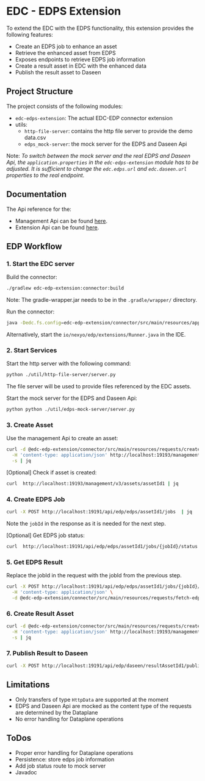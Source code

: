 # EDC - EDPS Extension


To extend the EDC with the EDPS functionality, this extension provides the following features:
- Create an EDPS job to enhance an asset
- Retrieve the enhanced asset from EDPS
- Exposes endpoints to retrieve EDPS job information
- Create a result asset in EDC with the enhanced data
- Publish the result asset to Daseen


## Project Structure

The project consists of the following modules:
- `edc-edps-extension`: The actual EDC-EDP connector extension
- utils: 
  - `http-file-server`: contains the http file server to provide the demo data.csv
  - `edps_mock-server`: the mock server for the EDPS and Daseen Api

Note: *To switch between the mock server and the real EDPS and Daseen Api, the `application.properties` in the `edc-edps-extension` module has to be adjusted.
It is sufficient to change the `edc.edps.url` and `edc.daseen.url` properties to the real endpoint.*

## Documentation

The Api reference for the:
- Management Api can be found [here](https://github.com/eclipse-edc/Connector/blob/gh-pages/openapi/management-api/3.0.6/management-api.yaml).  
- Extension Api can be found [here](edc-edps-extension/connector/src/main/resources/edc-edps-openapi.yml).


## EDP Workflow

### 1. Start the EDC server

Build the connector:

```bash
./gradlew edc-edp-extension:connector:build
```

Note: The gradle-wrapper.jar needs to be in the `.gradle/wrapper/` directory.

Run the connector:

```bash
java -Dedc.fs.config=edc-edp-extension/connector/src/main/resources/application.properties -jar edc-edp-extension/connector/build/libs/connector.jar
```

Alternatively, start the `io/nexyo/edp/extensions/Runner.java` in the IDE.


### 2. Start Services

Start the http server with the following command:

```bash
python ./util/http-file-server/server.py
```

The file server will be used to provide files referenced by the EDC assets.  

Start the mock server for the EDPS and Daseen Api:

```bash
python python ./util/edps-mock-server/server.py
```

### 3. Create Asset

Use the management Api to create an asset:

```bash
curl -d @edc-edp-extension/connector/src/main/resources/requests/create-asset.json \
  -H 'content-type: application/json' http://localhost:19193/management/v3/assets \
  -s | jq 
```

[Optional] Check if asset is created:

```bash 
curl  http://localhost:19193/management/v3/assets/assetId1 | jq
```


### 4. Create EDPS Job

```bash 
curl -X POST http://localhost:19191/api/edp/edps/assetId1/jobs  | jq
```

Note the `jobId` in the response as it is needed for the next step.

[Optional] Get EDPS job status:

```bash
curl  http://localhost:19191/api/edp/edps/assetId1/jobs/{jobId}/status  | jq
```

### 5. Get EDPS Result

Replace the jobId in the request with the jobId from the previous step.

```bash
curl -X POST http://localhost:19191/api/edp/edps/assetId1/jobs/{jobId}/result \
  -H 'content-type: application/json' \
  -d @edc-edp-extension/connector/src/main/resources/requests/fetch-edps-result.json 
````

### 6. Create Result Asset

```bash
curl -d @edc-edp-extension/connector/src/main/resources/requests/create-result-asset.json \
  -H 'content-type: application/json' http://localhost:19193/management/v3/assets \
  -s | jq 
```


### 7. Publish Result to Daseen

```bash
curl -X POST http://localhost:19191/api/edp/daseen/resultAssetId1/publish | jq
```


## Limitations

- Only transfers of type `HttpData` are supported at the moment
- EDPS and Daseen Api are mocked as the content type of the requests are determined by the Dataplane
- No error handling for Dataplane operations


## ToDos

- Proper error handling for Dataplane operations
- Persistence: store edps job information
- Add job status route to mock server
- Javadoc

